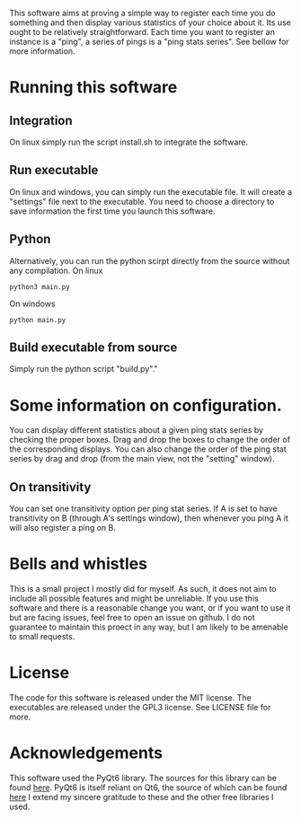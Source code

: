 This software aims at proving a simple way to register each time you do something and then display various statistics of your choice about it.
Its use ought to be relatively straightforward. Each time you want to register an instance is a "ping", a series of pings is a "ping stats series". 
See bellow for more information.

# Running this software
## Integration
On linux simply run the script install.sh to integrate the software. 

## Run executable
On linux and windows, you can simply run the executable file. It will create a "settings" file next to the executable. You need to choose a directory to save information the first time you launch this software.

## Python
Alternatively, you can run the python scirpt directly from the source without any compilation. 
On linux 
```
python3 main.py
```

On windows
```
python main.py
```

## Build executable from source
Simply run the python script "build.py"."

# Some information on configuration.
You can display different statistics about a given ping stats series by checking the proper boxes. Drag and drop the boxes to change the order of the corresponding displays.
You can also change the order of the ping stat series by drag and drop (from the main view, not the "setting" window).

## On transitivity
You can set one transitivity option per ping stat series. If A is set to have transitivity on B (through A's settings window), then whenever you ping A it will also register a ping on B.

# Bells and whistles
This is a small project I mostly did for myself. As such, it does not aim to include all possible features and might be unreliable.
If you use this software and there is a reasonable change you want, or if you want to use it but are facing issues, feel free to open an issue on github. I do not guarantee to maintain this proect in any way, but I am likely to be amenable to small requests.

# License
The code for this software is released under the MIT license. The executables are released under the GPL3 license. See LICENSE file for more.

# Acknowledgements
This software used the PyQt6 library.
The sources for this library can be found [here](https://pypi.org/project/PyQt6/#files).
PyQt6 is itself reliant on Qt6, the source of which can be found [here](https://wiki.qt.io/Building_Qt_6_from_Git#Getting_the_source_code)
I extend my sincere gratitude to these and the other free libraries I used.